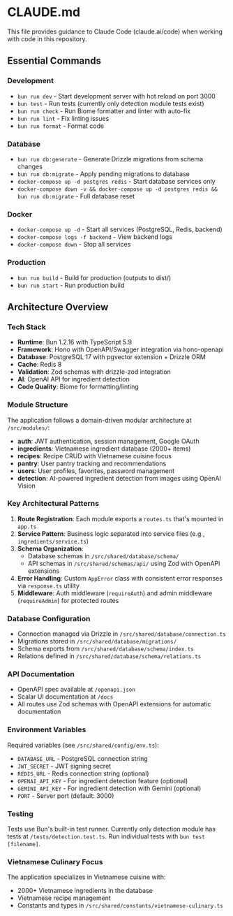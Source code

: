 # CLAUDE.md

This file provides guidance to Claude Code (claude.ai/code) when working with code in this repository.

## Essential Commands

### Development
- `bun run dev` - Start development server with hot reload on port 3000
- `bun test` - Run tests (currently only detection module tests exist)
- `bun run check` - Run Biome formatter and linter with auto-fix
- `bun run lint` - Fix linting issues
- `bun run format` - Format code

### Database
- `bun run db:generate` - Generate Drizzle migrations from schema changes
- `bun run db:migrate` - Apply pending migrations to database
- `docker-compose up -d postgres redis` - Start database services only
- `docker-compose down -v && docker-compose up -d postgres redis && bun run db:migrate` - Full database reset

### Docker
- `docker-compose up -d` - Start all services (PostgreSQL, Redis, backend)
- `docker-compose logs -f backend` - View backend logs
- `docker-compose down` - Stop all services

### Production
- `bun run build` - Build for production (outputs to dist/)
- `bun run start` - Run production build

## Architecture Overview

### Tech Stack
- **Runtime**: Bun 1.2.16 with TypeScript 5.9
- **Framework**: Hono with OpenAPI/Swagger integration via hono-openapi
- **Database**: PostgreSQL 17 with pgvector extension + Drizzle ORM
- **Cache**: Redis 8
- **Validation**: Zod schemas with drizzle-zod integration
- **AI**: OpenAI API for ingredient detection
- **Code Quality**: Biome for formatting/linting

### Module Structure
The application follows a domain-driven modular architecture at `/src/modules/`:
- **auth**: JWT authentication, session management, Google OAuth
- **ingredients**: Vietnamese ingredient database (2000+ items)
- **recipes**: Recipe CRUD with Vietnamese cuisine focus
- **pantry**: User pantry tracking and recommendations
- **users**: User profiles, favorites, password management
- **detection**: AI-powered ingredient detection from images using OpenAI Vision

### Key Architectural Patterns
1. **Route Registration**: Each module exports a `routes.ts` that's mounted in `app.ts`
2. **Service Pattern**: Business logic separated into service files (e.g., `ingredients/service.ts`)
3. **Schema Organization**: 
   - Database schemas in `/src/shared/database/schema/`
   - API schemas in `/src/shared/schemas/api/` using Zod with OpenAPI extensions
4. **Error Handling**: Custom `AppError` class with consistent error responses via `response.ts` utility
5. **Middleware**: Auth middleware (`requireAuth`) and admin middleware (`requireAdmin`) for protected routes

### Database Configuration
- Connection managed via Drizzle in `/src/shared/database/connection.ts`
- Migrations stored in `/src/shared/database/migrations/`
- Schema exports from `/src/shared/database/schema/index.ts`
- Relations defined in `/src/shared/database/schema/relations.ts`

### API Documentation
- OpenAPI spec available at `/openapi.json`
- Scalar UI documentation at `/docs`
- All routes use Zod schemas with OpenAPI extensions for automatic documentation

### Environment Variables
Required variables (see `/src/shared/config/env.ts`):
- `DATABASE_URL` - PostgreSQL connection string
- `JWT_SECRET` - JWT signing secret
- `REDIS_URL` - Redis connection string (optional)
- `OPENAI_API_KEY` - For ingredient detection feature (optional)
- `GEMINI_API_KEY` - For ingredient detection with Gemini (optional)
- `PORT` - Server port (default: 3000)

### Testing
Tests use Bun's built-in test runner. Currently only detection module has tests at `/tests/detection.test.ts`. Run individual tests with `bun test [filename]`.

### Vietnamese Culinary Focus
The application specializes in Vietnamese cuisine with:
- 2000+ Vietnamese ingredients in the database
- Vietnamese recipe management
- Constants and types in `/src/shared/constants/vietnamese-culinary.ts`
